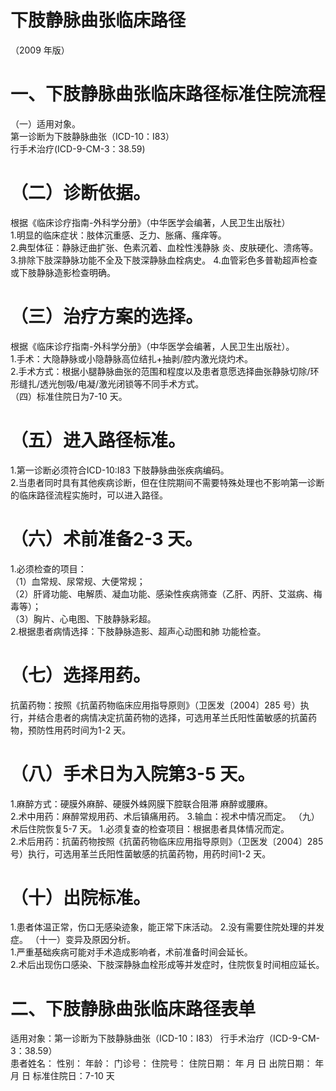 # 下肢静脉曲张临床路径  
（2009 年版）  
# 一、下肢静脉曲张临床路径标准住院流程  
（一）适用对象。  
第一诊断为下肢静脉曲张（ICD-10：I83）  
行手术治疗(ICD-9-CM-3：38.59)  
# （二）诊断依据。  
根据《临床诊疗指南-外科学分册》（中华医学会编著，人民卫生出版社）  
1.明显的临床症状：肢体沉重感、乏力、胀痛、瘙痒等。  
2.典型体征：静脉迂曲扩张、色素沉着、血栓性浅静脉 炎、皮肤硬化、溃疡等。  
3.排除下肢深静脉功能不全及下肢深静脉血栓病史。 4.血管彩色多普勒超声检查或下肢静脉造影检查明确。  
# （三）治疗方案的选择。  
根据《临床诊疗指南-外科学分册》（中华医学会编著，人民卫生出版社）。  
1.手术：大隐静脉或小隐静脉高位结扎+抽剥/腔内激光烧灼术。  
2.手术方式：根据小腿静脉曲张的范围和程度以及患者意愿选择曲张静脉切除/环形缝扎/透光刨吸/电凝/激光闭锁等不同手术方式。  
（四）标准住院日为7-10 天。  
# （五）进入路径标准。  
1.第一诊断必须符合ICD-10:I83 下肢静脉曲张疾病编码。  
2.当患者同时具有其他疾病诊断，但在住院期间不需要特殊处理也不影响第一诊断的临床路径流程实施时，可以进入路径。  
# （六）术前准备2-3 天。  
1.必须检查的项目：  
（1）血常规、尿常规、大便常规；  
（2）肝肾功能、电解质、凝血功能、感染性疾病筛查（乙肝、丙肝、艾滋病、梅毒等）；  
（3）胸片、心电图、下肢静脉彩超。  
2.根据患者病情选择：下肢静脉造影、超声心动图和肺 功能检查。  
# （七）选择用药。  
抗菌药物：按照《抗菌药物临床应用指导原则》（卫医发〔2004〕285 号）执行，并结合患者的病情决定抗菌药物的选择，可选用革兰氏阳性菌敏感的抗菌药物，预防性用药时间为1-2 天。  
# （八）手术日为入院第3-5 天。  
1.麻醉方式：硬膜外麻醉、硬膜外蛛网膜下腔联合阻滞 麻醉或腰麻。  
2.术中用药：麻醉常规用药、术后镇痛用药。      3.输血：视术中情况而定。 （九）术后住院恢复5-7 天。 1.必须复查的检查项目：根据患者具体情况而定。  
2.术后用药：抗菌药物按照《抗菌药物临床应用指导原则》（卫医发〔2004〕285 号）执行，可选用革兰氏阳性菌敏感的抗菌药物，用药时间1-2 天。  
# （十）出院标准。  
1.患者体温正常，伤口无感染迹象，能正常下床活动。 2.没有需要住院处理的并发症。 （十一）变异及原因分析。  
1.严重基础疾病可能对手术造成影响者，术前准备时间会延长。  
2.术后出现伤口感染、下肢深静脉血栓形成等并发症时，住院恢复时间相应延长。  
# 二、下肢静脉曲张临床路径表单  
适用对象：第一诊断为下肢静脉曲张（ICD-10：I83） 行手术治疗（ICD-9-CM-3：38.59）  
患者姓名：       性别：    年龄：    门诊号：        住院号：         住院日期：    年  月  日   出院日期：     年   月   日   标准住院日：7-10 天  
